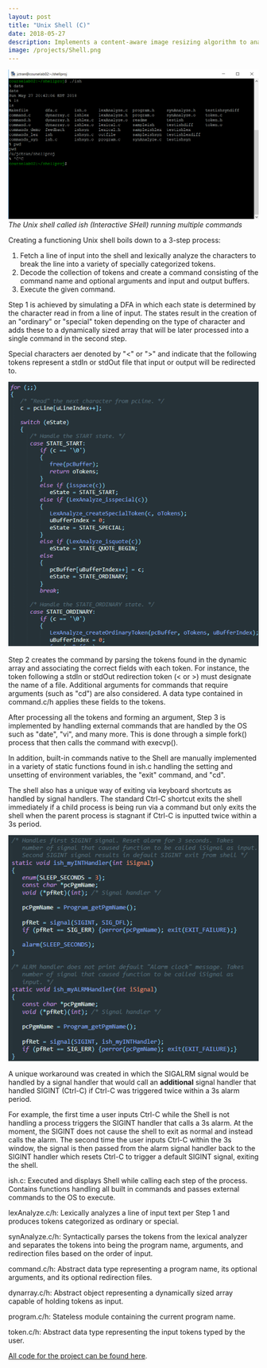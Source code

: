 ```yaml
---
layout: post
title: "Unix Shell (C)"
date: 2018-05-27
description: Implements a content-aware image resizing algorithm to analyze images for redundant areas and automatically crops these sections of the images
image: /projects/Shell.png
---
```

![]( /projects/Shell.png )*The Unix shell called ish (Interactive SHell) running multiple commands*

Creating a functioning Unix shell boils down to a 3-step process:
1. Fetch a line of input into the shell and lexically analyze the characters to break the line into a variety of specially categorized tokens.
2. Decode the collection of tokens and create a command consisting of the command name and optional arguments and input and output buffers.
3. Execute the given command.

Step 1 is achieved by simulating a DFA in which each state is determined by the character read in from a line of input. The states result in the creation of an "ordinary" or "special" token depending on the type of character and adds these to a dynamically sized array that will be later processed into a single command in the second step.

Special characters aer denoted by "<" or ">" and indicate that the following tokens represent a stdIn or stdOut file that input or output will be redirected to.

![A snippet from LexAnalyze.c showing a portion of the DFA](/projects/ShellLex.png)

Step 2 creates the command by parsing the tokens found in the dynamic array and associating the correct fields with each token. For instance, the token following a stdIn or stdOut redirection token (< or >) must designate the name of a file. Additional arguments for commands that require arguments (such as "cd") are also considered. A data type contained in command.c/h applies these fields to the tokens.

After processing all the tokens and forming an argument, Step 3 is implemented by handling external commands that are handled by the OS such as "date", "vi", and many more. This is done through a simple fork() process that then calls the command with execvp().

In addition, built-in commands native to the Shell are manually implemented in a variety of static functions found in ish.c handling the setting and unsetting of environment variables, the "exit" command, and "cd".

The shell also has a unique way of exiting via keyboard shortcuts as handled by signal handlers. The standard Ctrl-C shortcut exits the shell immediately if a child process is being run via a command but only exits the shell when the parent process is stagnant if Ctrl-C is inputted twice within a 3s period.

![The unique Ctrl-C behavior implemented using signal handlers](/projects/ShellAlarm.png)

A unique workaround was created in which the SIGALRM signal would be handled by a signal handler that would call an **additional** signal handler that handled SIGINT (Ctrl-C) if Ctrl-C was triggered twice within a 3s alarm period.

For example, the first time a user inputs Ctrl-C while the Shell is not handling a process triggers the SIGINT handler that calls a 3s alarm. At the moment, the SIGINT does not cause the shell to exit as normal and instead calls the alarm. The second time the user inputs Ctrl-C within the 3s window, the signal is then passed from the alarm signal handler back to the SIGINT handler which resets Ctrl-C to trigger a default SIGINT signal, exiting the shell.

ish.c: Executed and displays Shell while calling each step of the process. Contains functions handling all built in commands and passes external commands to the OS to execute.

lexAnalyze.c/h: Lexically analyzes a line of input text per Step 1 and produces tokens categorized as ordinary or special.

synAnalyze.c/h: Syntactically parses the tokens from the lexical analyzer and separates the tokens into being the program name, arguments, and redirection files based on the order of input.

command.c/h: Abstract data type representing a program name, its optional arguments, and its optional redirection files.

dynarray.c/h: Abstract object representing a dynamically sized array capable of holding tokens as input.

program.c/h: Stateless module containing the current program name.

token.c/h: Abstract data type representing the input tokens typed by the user.

[All code for the project can be found here](https://github.com/justintranjt/Unix-Shell).
